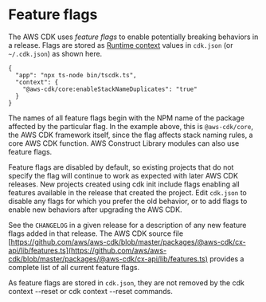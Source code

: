 # Feature flags<a name="featureflags"></a>

The AWS CDK uses *feature flags* to enable potentially breaking behaviors in a release\. Flags are stored as [Runtime context](context.md) values in `cdk.json` \(or `~/.cdk.json`\) as shown here\.

```
{
  "app": "npx ts-node bin/tscdk.ts",
  "context": {
    "@aws-cdk/core:enableStackNameDuplicates": "true"
  }
}
```

The names of all feature flags begin with the NPM name of the package affected by the particular flag\. In the example above, this is `@aws-cdk/core`, the AWS CDK framework itself, since the flag affects stack naming rules, a core AWS CDK function\. AWS Construct Library modules can also use feature flags\.

Feature flags are disabled by default, so existing projects that do not specify the flag will continue to work as expected with later AWS CDK releases\. New projects created using cdk init include flags enabling all features available in the release that created the project\. Edit `cdk.json` to disable any flags for which you prefer the old behavior, or to add flags to enable new behaviors after upgrading the AWS CDK\.

See the `CHANGELOG` in a given release for a description of any new feature flags added in that release\. The AWS CDK source file [https://github.com/aws/aws-cdk/blob/master/packages/@aws-cdk/cx-api/lib/features.ts](https://github.com/aws/aws-cdk/blob/master/packages/@aws-cdk/cx-api/lib/features.ts) provides a complete list of all current feature flags\.

As feature flags are stored in `cdk.json`, they are not removed by the cdk context \-\-reset or cdk context \-\-reset commands\.